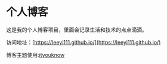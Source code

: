 # 个人博客

这是我的个人博客项目，里面会记录生活和技术的点点滴滴。


访问地址：[https://leeyi111.github.io/](https://leeyi111.github.io/)


博客主题使用:[ityouknow](https://github.com/ityouknow/ityouknow.github.io)
